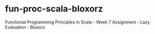 fun-proc-scala-bloxorz
======================

Functional Programming Principles in Scala - Week 7 Assignment - Lazy Evaluation - Bloxorz